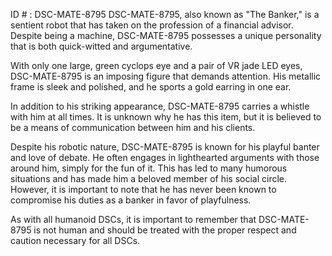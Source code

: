 ID # : DSC-MATE-8795
DSC-MATE-8795, also known as "The Banker," is a sentient robot that has taken on the profession of a financial advisor. Despite being a machine, DSC-MATE-8795 possesses a unique personality that is both quick-witted and argumentative.

With only one large, green cyclops eye and a pair of VR jade LED eyes, DSC-MATE-8795 is an imposing figure that demands attention. His metallic frame is sleek and polished, and he sports a gold earring in one ear.

In addition to his striking appearance, DSC-MATE-8795 carries a whistle with him at all times. It is unknown why he has this item, but it is believed to be a means of communication between him and his clients.

Despite his robotic nature, DSC-MATE-8795 is known for his playful banter and love of debate. He often engages in lighthearted arguments with those around him, simply for the fun of it. This has led to many humorous situations and has made him a beloved member of his social circle. However, it is important to note that he has never been known to compromise his duties as a banker in favor of playfulness.

As with all humanoid DSCs, it is important to remember that DSC-MATE-8795 is not human and should be treated with the proper respect and caution necessary for all DSCs.